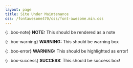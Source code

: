 ```yaml
---
layout: page
title: Site Under Maintenance
css: /fontawesome470/css/font-awesome.min.css
---
```


{: .box-note}
<i class="fa fa-commenting icon-blue" aria-hidden="true"></i> **NOTE:** This should be rendered as a note

{: .box-warning}
<i class="fa fa-bolt icon-yellow" aria-hidden="true"></i> **WARNING:** This should be warning box

{: .box-error}
<i class="fas fa-exclamation-triangle"></i> **WARNING:** This should be highlighted as error!

{: .box-success}
<i class="fas fa-check-circle"></i> **SUCCESS:** This should be success box!
